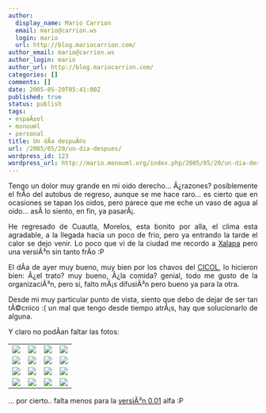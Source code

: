 ```yaml
---
author:
  display_name: Mario Carrion
  email: mario@carrion.ws
  login: mario
  url: http://blog.mariocarrion.com/
author_email: mario@carrion.ws
author_login: mario
author_url: http://blog.mariocarrion.com/
categories: []
comments: []
date: 2005-05-20T05:41:00Z
published: true
status: publish
tags:
- espaÃ±ol
- monouml
- personal
title: Un dÃ­a despuÃ©s
url: /2005/05/20/un-dia-despues/
wordpress_id: 123
wordpress_url: http://mario.monouml.org/index.php/2005/05/20/un-dia-despues/
---
```


<div style="clear:both;"></div>
<p align="justify">Tengo un dolor muy grande en mi oido derecho... Â¿razones? posiblemente el frÃ­o del autobus de regreso, aunque se me hace raro... es cierto que en ocasiones se tapan los oidos, pero parece que me eche un vaso de agua al oido... asÃ­ lo siento, en fin, ya pasarÃ¡.</p>
<p align="justify">He regresado de Cuautla, Morelos, esta bonito por alla, el clima esta agradable, a la llegada hacia un poco de frio, pero ya entrando la tarde el calor se dejo venir. Lo poco que vi de la ciudad me recordo a <a href="http://www.xalapa.gob.mx/">Xalapa</a> pero una versiÃ³n sin tanto frÃ­o :P</p>
<p align="justify">El dÃ­a de ayer muy bueno, muy bien por los chavos del <a href="http://www.cicol.org.mx">CICOL</a>, lo hicieron bien: Â¿el trato? muy bueno, Â¿la comida? genial, todo me gusto de la organizaciÃ³n, pero si, falto mÃ¡s difusiÃ³n pero bueno ya para la otra.</p>
<p align="justify">Desde mi muy particular punto de vista, siento que debo de dejar de ser tan tÃ©cnico :( un mal que tengo desde tiempo atrÃ¡s, hay que solucionarlo de alguna.</p>
<p align="justify">Y claro no podÃ­an faltar las fotos:</p>
<p align="center">
<table cellpadding="1" cellspacing="1" border="0" align="center">
<tr>
<td width="25%"><a href="http://photos9.flickr.com/14763672_d827215629_o.jpg"><img src="http://photos9.flickr.com/14763672_d827215629_t.jpg" border="0"/></a></td>
<td width="25%"><a href="http://photos10.flickr.com/14760566_6e971a2996_o.jpg"><img src="http://photos10.flickr.com/14760566_6e971a2996_t.jpg" border="0"/></a></td>
<td width="25%"><a href="http://photos11.flickr.com/14760561_ac59828f52_o.jpg"><img src="http://photos11.flickr.com/14760561_ac59828f52_t.jpg" border="0"/></a></td>
<td width="25%"><a href="http://photos13.flickr.com/14759923_a0ba8da23c_o.jpg"><img src="http://photos13.flickr.com/14759923_a0ba8da23c_t.jpg" border="0"/></a></td>
</tr>
<tr>
<td><a href="http://photos13.flickr.com/14760562_bb37b6cf5d_o.jpg"><img src="http://photos13.flickr.com/14760562_bb37b6cf5d_t.jpg" border="0"/></a></td>
<td><a href="http://photos12.flickr.com/14759926_4a843c9568_o.jpg"><img src="http://photos12.flickr.com/14759926_4a843c9568_t.jpg" border="0"/></a></td>
<td><a href="http://photos14.flickr.com/14759925_2c74eab4e3_o.jpg"><img src="http://photos14.flickr.com/14759925_2c74eab4e3_t.jpg" border="0"/></a></td>
<td><a href="http://photos12.flickr.com/14759924_f705013a50_o.jpg"><img src="http://photos12.flickr.com/14759924_f705013a50_t.jpg" border="0"/></a></td>
</tr>
<tr>
<td><a href="http://photos10.flickr.com/14759922_bde8e59dba_o.jpg"><img src="http://photos10.flickr.com/14759922_bde8e59dba_t.jpg" border="0"/></a></td>
<td><a href="http://photos9.flickr.com/14760565_6bc3cb3d49_o.jpg"><img src="http://photos9.flickr.com/14760565_6bc3cb3d49_t.jpg" border="0"/></a></td>
<td><a href="http://photos10.flickr.com/14759921_4fb8059903_o.jpg"><img src="http://photos10.flickr.com/14759921_4fb8059903_t.jpg" border="0"/></a></td>
<td><a href="http://photos12.flickr.com/14760563_76e303669f_o.jpg"><img src="http://photos12.flickr.com/14760563_76e303669f_t.jpg" border="0"/></a></td>
</tr>
<tr>
<td><a href="http://photos13.flickr.com/14760564_062723047e_o.jpg"><img src="http://photos13.flickr.com/14760564_062723047e_t.jpg" border="0"/></a></td>
<td><a href="http://photos12.flickr.com/14767185_b0d9ce7ff0_o.jpg"><img src="http://photos12.flickr.com/14767185_b0d9ce7ff0_t.jpg" border="0"/></a></td>
<td><a href="http://photos13.flickr.com/14760564_062723047e_o.jpg"><img src="http://photos13.flickr.com/14767184_24cd691637_t.jpg" border="0"/></a></td>
<td><a href="http://photos10.flickr.com/14766837_e739084809_o.jpg"><img src="http://photos10.flickr.com/14766837_e739084809_t.jpg" border="0"/></a></td>
</tr>
</table>
<p align="justify">... por cierto.. falta menos para la <a href="http://www.monouml.org">versiÃ³n 0.01</a> alfa :P</p>
<div style="clear:both; padding-bottom: 0.25em;"></div>
